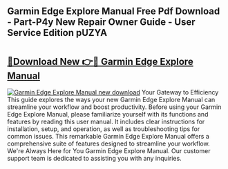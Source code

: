## Garmin Edge Explore Manual Free Pdf Download - Part-P4y New Repair Owner Guide - User Service Edition pUZYA

# <h2><a href="http://bc98864.oget.top/?id=Garmin+Edge+Explore+Manual">🔗Download New 👉🔴 Garmin Edge Explore Manual</a></h2>

[![Garmin Edge Explore Manual new download](https://i.imgur.com/5g1atiW.png)](http://bc98864.oget.top/?id=Garmin+Edge+Explore+Manual)
Your Gateway to Efficiency This guide explores the ways your new Garmin Edge Explore Manual can streamline your workflow and boost productivity. Before using your Garmin Edge Explore Manual, please familiarize yourself with its functions and features by reading this user manual. It includes clear instructions for installation, setup, and operation, as well as troubleshooting tips for common issues. This remarkable Garmin Edge Explore Manual offers a comprehensive suite of features designed to streamline your workflow. We're Always Here for You Garmin Edge Explore Manual. Our customer support team is dedicated to assisting you with any inquiries.
